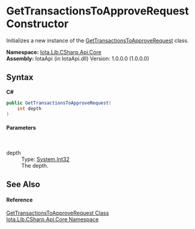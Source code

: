 # GetTransactionsToApproveRequest Constructor 
 

Initializes a new instance of the <a href="T_Iota_Lib_CSharp_Api_Core_GetTransactionsToApproveRequest">GetTransactionsToApproveRequest</a> class.

**Namespace:**&nbsp;<a href="N_Iota_Lib_CSharp_Api_Core">Iota.Lib.CSharp.Api.Core</a><br />**Assembly:**&nbsp;IotaApi (in IotaApi.dll) Version: 1.0.0.0 (1.0.0.0)

## Syntax

**C#**<br />
``` C#
public GetTransactionsToApproveRequest(
	int depth
)
```


#### Parameters
&nbsp;<dl><dt>depth</dt><dd>Type: <a href="http://msdn2.microsoft.com/en-us/library/td2s409d" target="_blank">System.Int32</a><br />The depth.</dd></dl>

## See Also


#### Reference
<a href="T_Iota_Lib_CSharp_Api_Core_GetTransactionsToApproveRequest">GetTransactionsToApproveRequest Class</a><br /><a href="N_Iota_Lib_CSharp_Api_Core">Iota.Lib.CSharp.Api.Core Namespace</a><br />